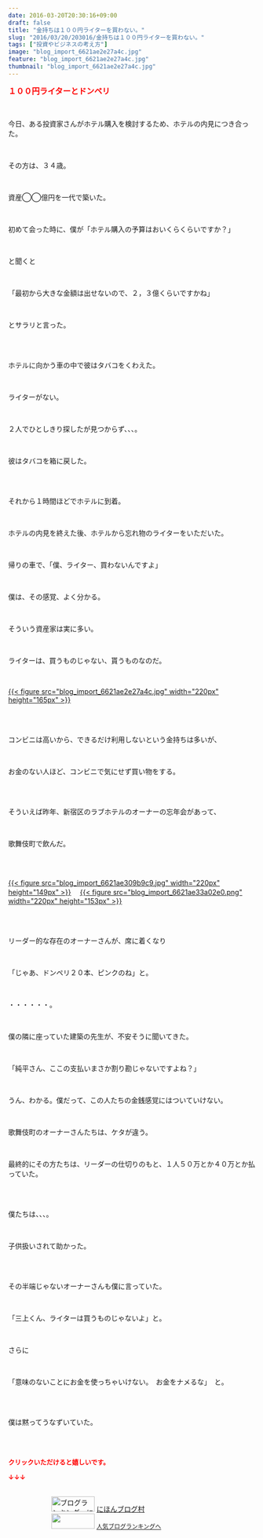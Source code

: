 ```yaml
---
date: 2016-03-20T20:30:16+09:00
draft: false
title: "金持ちは１００円ライターを買わない。"
slug: "2016/03/20/203016/金持ちは１００円ライターを買わない。"
tags: ["投資やビジネスの考え方"]
image: "blog_import_6621ae2e27a4c.jpg"
feature: "blog_import_6621ae2e27a4c.jpg"
thumbnail: "blog_import_6621ae2e27a4c.jpg"
---
```

<p><font color="#ff0000" size="3"><strong>１００円ライターとドンペリ</strong></font></p><br/><p>今日、ある投資家さんがホテル購入を検討するため、ホテルの内見につき合った。</p><br/><p>その方は、３４歳。</p><br/><p>資産◯◯億円を一代で築いた。</p><br/><p>初めて会った時に、僕が「ホテル購入の予算はおいくらくらいですか？」</p><br/><p>と聞くと</p><br/><p>「最初から大きな金額は出せないので、２，３億くらいですかね」</p><br/><p>とサラリと言った。</p><br/><br/><p>ホテルに向かう車の中で彼はタバコをくわえた。</p><br/><p>ライターがない。</p><br/><p>２人でひとしきり探したが見つからず、、、。</p><br/><p>彼はタバコを箱に戻した。</p><br/><br/><p>それから１時間ほどでホテルに到着。</p><br/><p>ホテルの内見を終えた後、ホテルから忘れ物のライターをいただいた。</p><br/><p>帰りの車で、「僕、ライター、買わないんですよ」</p><br/><p>僕は、その感覚、よく分かる。</p><br/><p>そういう資産家は実に多い。</p><br/><p>ライターは、買うものじゃない、貰うものなのだ。</p><br/><p><a href="blog_import_6621ae2f57d60.jpg">{{< figure src="blog_import_6621ae2e27a4c.jpg" width="220px" height="165px" >}}</a> </p><br/><br/><p>コンビニは高いから、できるだけ利用しないという金持ちは多いが、</p><br/><p>お金のない人ほど、コンビニで気にせず買い物をする。</p><br/><br/><p>そういえば昨年、新宿区のラブホテルのオーナーの忘年会があって、</p><br/><p>歌舞伎町で飲んだ。</p><br/><p><br/><a href="blog_import_6621ae31d5b98.jpg">{{< figure src="blog_import_6621ae309b9c9.jpg" width="220px" height="149px" >}}</a> 　<a href="blog_import_6621ae355ca29.png">{{< figure src="blog_import_6621ae33a02e0.png" width="220px" height="153px" >}}</a> <a href="o0420029313595851931.png"></a><br/><br/></p><br/><p>リーダー的な存在のオーナーさんが、席に着くなり</p><br/><p>「じゃあ、ドンペリ２０本、ピンクのね」と。</p><br/><p>・・・・・・。</p><br/><p>僕の隣に座っていた建築の先生が、不安そうに聞いてきた。</p><br/><p>「純平さん、ここの支払いまさか割り勘じゃないですよね？」</p><br/><p>うん、わかる。僕だって、この人たちの金銭感覚にはついていけない。</p><br/><p>歌舞伎町のオーナーさんたちは、ケタが違う。</p><br/><p>最終的にその方たちは、リーダーの仕切りのもと、１人５０万とか４０万とか払っていた。</p><br/><br/><p>僕たちは、、、。</p><br/><p>子供扱いされて助かった。</p><br/><br/><p>その半端じゃないオーナーさんも僕に言っていた。</p><br/><p>「三上くん、ライターは買うものじゃないよ」と。</p><br/><p>さらに</p><br/><p>「意味のないことにお金を使っちゃいけない。　お金をナメるな」　と。</p><br/><br/><p>僕は黙ってうなずいていた。</p><p><br/><br/></p><p><font color="#ff0000" size="2"><strong>クリックいただけると嬉しいです。<br/></strong></font></p><p><font color="#ff0000" size="2"><strong>↓↓↓</strong></font></p><p><br/><a href="ranking.html" target="_blank"><img border="0" alt="ブログランキング・にほんブログ村へ" src="data:image/svg+xml;charset=utf-8,%3Csvg%20xmlns%3D%22http%3A%2F%2Fwww.w3.org%2F2000%2Fsvg%22%20title%3D%22Placeholder%20for%20Images%22%20role%3D%22presentation%22%20viewBox%3D%220%200%2088%2031%22%20%2F%3E" width="88" height="31" data-src="https://img-proxy.blog-video.jp/images?url=http%3A%2F%2Fwww.blogmura.com%2Fimg%2Fwww88_31.gif" style="aspect-ratio: auto 88 / 31;"/><noscript><img border="0" alt="ブログランキング・にほんブログ村へ" src="https://img-proxy.blog-video.jp/images?url=http%3A%2F%2Fwww.blogmura.com%2Fimg%2Fwww88_31.gif" width="88" height="31"></noscript></a> <a href="ranking.html" target="_blank">にほんブログ村</a> <br/><a title="人気ブログランキングへ" href="link.php?1804582"><img border="0" src="data:image/svg+xml;charset=utf-8,%3Csvg%20xmlns%3D%22http%3A%2F%2Fwww.w3.org%2F2000%2Fsvg%22%20title%3D%22Placeholder%20for%20Images%22%20role%3D%22presentation%22%20viewBox%3D%220%200%2088%2031%22%20%2F%3E" width="88" height="31" data-src="https://blog.with2.net/img/banner/banner_22.gif" style="aspect-ratio: auto 88 / 31;"/><noscript><img border="0" src="https://blog.with2.net/img/banner/banner_22.gif" width="88" height="31"></noscript></a> <a style="FONT-SIZE: 12px" href="link.php?1804582">人気ブログランキングへ</a> </p>

